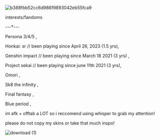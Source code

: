 ![b388fbb52cc6d986f9893042eb55fca9](https://github.com/user-attachments/assets/aeaa3396-2e4a-4325-8d2f-10db027f8191)

interests/fandoms

---*---

Persona 3/4/5 , 

Honkai: sr // been playing since April 26, 2023 (1.5 yrs),

Genshin impact // been playing since March 18 2021 (3 yrs) ,

Project sekai  // been playing since june 11th 2021 (3 yrs),

Omori ,

Sk8 the infinity ,

Final fantasy ,

Blue period ,

im afk + offtab a LOT so i reccomend using whisper to grab my attention!

please do not copy my skins or take that much inspo!

![download (1)](https://github.com/user-attachments/assets/64f32cef-e576-4e82-b8ed-0a7983671d3b)
